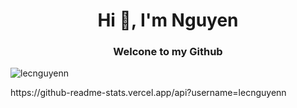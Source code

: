 

<!--
**lecnguyenn/Lecnguyenn** is a ✨ _special_ ✨ repository because its `README.md` (this file) appears on your GitHub profile.

Here are some ideas to get you started:

- 🔭 I’m currently working on PTIT
- 🌱 I’m currently learning 
- 👯 I’m looking to collaborate on frontend 
- 💬 Ask me about nothing
- 📫 How to reach me: 0392854780
- 😄 Pronouns: You
- ⚡ Fun fact: No lover
-->
<h1 align="center">Hi 👋, I'm Nguyen</h1>
<h3 align="center">Welcone to my Github</h3>

<p align="left"> <img src="https://komarev.com/ghpvc/?username=lecnguyenn&label=Profile%20views&color=0e75b6&style=flat" alt="lecnguyenn" /> </p>
https://github-readme-stats.vercel.app/api?username=lecnguyenn




